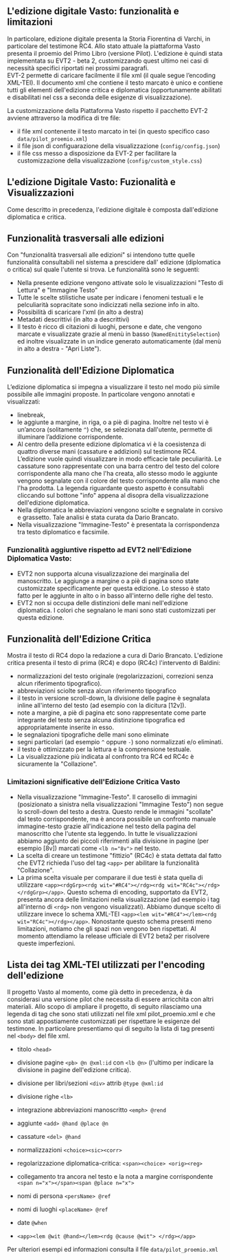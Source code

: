 ## L'edizione digitale Vasto: funzionalità e limitazioni 

In particolare, edizione digitale presenta la Storia Fiorentina di Varchi, in particolare del testimone RC4. Allo stato attuale la piattaforma Vasto presenta il proemio del Primo Libro (versione Pilot).
L'edizione è quindi stata implementata su EVT2 - beta 2, customizzando quest ultimo nei casi di necessità specifici riportati nei prossimi paragrafi.   
EVT-2 permette di caricare facilmente il file xml (il quale segue l’encoding XML-TEI). Il documento xml che contiene il testo marcato è unico e contiene tutti gli elementi dell'edizione critica e diplomatica (opportunamente abilitati e disabilitati nel css a seconda delle esigenze di visualizzazione).

La customizzazione della Piattaforma Vasto rispetto il pacchetto EVT-2 avviene attraverso la modifica di tre file: 
- il file xml contenente il testo marcato in tei (in questo specifico caso ```data/pilot_proemio.xml```)
- il file json di configuarazione della visualizzazione (```config/config.json```)
- il file css messo a disposizione da EVT-2 per facilitare la customizzazione della visualizzazione (```config/custom_style.css```)

## L'edizione Digitale Vasto: Fuzionalità e Visualizzazioni

Come descritto in precedenza, l'edizione digitale è composta dall'edizione diplomatica e critica. 


## Funzionalità trasversali alle edizioni
Con "funzionalità trasversali alle edizioni" si intendono tutte quelle funzionalità consultabili nel sistema a prescidere dall' edizione (diplomatica o critica) sul quale l'utente si trova. Le funzionalità sono le seguenti:

* Nella presente edizione vengono attivate solo le visualizzazioni "Testo di Lettura" e "Immagine Testo"
*	Tutte le scelte stilistiche usate per indicare i fenomeni testuali e le pelculiarità sopracitate sono indicizzati nella sezione info in alto.
* Possibilità di scaricare l’xml (in alto a destra)
* Metadati descrittivi (in alto a descrittivi)
* Il testo è ricco di citazioni di luoghi, persone e date, che vengono marcate e visualizzate grazie al menù in basso (```NamedEnititySelection```) ed inoltre visualizzate in un indice generato automaticamente (dal menù in alto a destra - "Apri Liste").

## Funzionalità dell'Edizione Diplomatica

L’edizione diplomatica si impegna a visualizzare il testo nel modo più simile possibile alle immagini proposte.
In particolare vengono annotati e visualizzati: 
* linebreak, 
* le aggiunte a margine, in riga, o a piè di pagina. Inoltre nel testo vi è un’ancora (solitamente ```^```) che, se selezionata dall'utente, permette di illuminare l’addizione corrispondente. 
* Al centro della presente edizione diplomatica vi è la coesistenza di quattro diverse mani (cassature e addizioni) sul testimone RC4. L’edizione vuole quindi visualizzare in modo efficacie tale peculiarità. Le cassature sono rappresentate con una barra centro del testo del colore corrispondente alla mano che l'ha creata, allo stesso modo le aggiunte vengono segnalate con il colore del testo corrispondente alla mano che l'ha prodotta. La legenda riguardante questo aspetto è consultabli cliccando sul bottone "info" appena al disopra della visualizzazione dell'edizione diplomatica.
* Nella diplomatica le abbreviazioni vengono sciolte e segnalate in corsivo e grassetto. Tale analisi è stata curata da Dario Brancato. 
* Nella visualizzazione "Immagine-Testo" è presentata la corrispondenza tra testo diplomatico e facsimile. 

### Funzionalità aggiuntive rispetto ad EVT2 nell'Edizione Diplomatica Vasto: 
* EVT2 non supporta alcuna visualizzazione dei marginalia del manoscritto. Le aggiunge a margine o a piè di pagina sono state customizzate specificamente per questa edizione. Lo stesso è stato fatto per le aggiunte in alto o in basso all'interno delle righe del testo. 
* EVT2 non si occupa delle distinzioni delle mani nell'edizione diplomatica. I colori che segnalano le mani sono stati customizzati per questa edizione.   

## Funzionalità dell'Edizione Critica 

Mostra il testo di RC4 dopo la redazione a cura di Dario Brancato. L'edizione critica presenta il testo di prima (RC4) e dopo (RC4c) l'intervento di Baldini: 
* normalizzazioni del testo originale (regolarizzazioni, correzioni senza alcun riferimento tipografico).
* abbreviazioni sciolte senza alcun riferimento tipografico
* il testo in versione scroll-down, la divisione delle pagine è segnalata inline all'interno del testo (ad esempio con la dicitura [12v]).
* note a margine, a piè di pagina etc sono rappresentate come parte integrante del testo senza alcuna distinzione tipografica ed appropriatamente inserite in esso. 
* le segnalazioni tipografiche delle mani sono eliminate 
* segni particolari (ad esempio ```^``` oppure ```-```) sono normalizzati e/o eliminati.
* il testo è ottimizzato per la lettura e la comprensione testuale.
* La visualizzazione più indicata al confronto tra RC4 ed RC4c è sicuramente la "Collazione".

### Limitazioni significative dell'Edizione Critica Vasto
* Nella visualizzazione "Immagine-Testo". Il carosello di immagini (posizionato a sinistra nella visualizzazioni "Immagine Testo") non segue lo scroll-down del testo a destra. Questo rende le immagini "scollate" dal testo corrispondente, ma è ancora possibile un confronto manuale immagine-testo grazie all'indicazione nel testo della pagina del manoscritto che l'utente sta leggendo. In tutte le visualizzazioni abbiamo aggiunto dei piccoli riferimenti alla divisione in pagine (per esempio [8v]) marcati come ```<lb n="8v">``` nel testo. 
* La scelta di creare un testimone "fittizio" (RC4c) è stata dettata dal fatto che EVT2 richieda l'uso del tag ```<app>``` per abilitare la funzionalità "Collazione". 
* La prima scelta visuale per comparare il due testi è stata quella di utilizzare ```<app><rdgGrp><rdg wit="#RC4"></rdg><rdg wit="RC4c"></rdg></rdgGrp></app>```. Questo schema di encoding, supportato da EVT2, presenta ancora delle limitazioni nella visualizzazione (ad esempio i tag all'interno di ```<rdg>``` non vengono visualizzati). Abbiamo dunque scelto di utilizzare invece lo schema XML-TEI ```<app><lem wit="#RC4"></lem><rdg wit="RC4c"></rdg></app>```. Nonostante questo schema presenti meno limitazioni, notiamo che gli spazi non vengono ben rispettati. Al momento attendiamo la release ufficiale di EVT2 beta2 per risolvere queste imperfezioni. 

## Lista dei tag XML-TEI utilizzati per l'encoding dell'edizione
Il progetto Vasto al momento, come già detto in precedenza, è da considerasi una versione pilot che necessita di essere arricchita con altri materiali. Allo scopo di ampliare il progetto, di seguito rilasciamo una legenda di tag che sono stati utilizzati nel file xml pilot_proemio.xml e che sono stati appostiamente customizzati per rispettare le esigenze del testimone. In particolare presentiamo qui di seguito la lista di tag presenti nel ```<body>``` del file xml. 

* titolo ```<head>```
* divisione pagine ```<pb> @n @xml:id``` con ```<lb @n>``` (l'ultimo per indicare la divisione in pagine dell'edizione critica).
* divisione per libri/sezioni ```<div>``` attrib ```@type @xml:id```
* divisione righe ```<lb>```
* integrazione abbreviazioni manoscritto ```<emph> @rend```
* aggiunte ```<add> @hand @place @n```
* cassature ```<del> @hand``` 
* normalizzazioni ```<choice><sic><corr>```
* regolarizzazione diplomatica-critica: ```<span><choice> <orig><reg>```
* collegamento tra ancora nel testo e la nota a margine corrispondente ```<span n="x"></span><span @place n="x">```

* nomi di persona ```<persName> @ref```
* nomi di luoghi ```<placeName> @ref```
* date <date> ```@when```

* ```<app><lem @wit @hand></lem><rdg @cause @wit"> </rdg></app>```

Per ulteriori esempi ed informazioni consulta il file ```data/pilot_proemio.xml```


